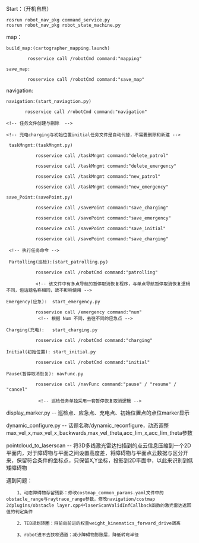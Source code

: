 Start：（开机自启）

    rosrun robot_nav_pkg command_service.py 
    rosrun robot_nav_pkg robot_state_machine.py

map：

    build_map:(cartographer_mapping.launch)

            rosservice call /robotCmd command:"mapping"

    save_map: 

            rosservice call /robotCmd command:"save_map"

navigation:

    navigation:(start_naviagtion.py)

           rosservice call /robotCmd command:"navigation"
    
    <!-- 任务文件创建与删除  -->
     
    <!-- 充电charging与初始位置initial任务文件是自动代替，不需要删除和新建 -->
   
     taskMngmt:(taskMngmt.py)

               rosservice call /taskMngmt command:"delete_patrol"
           
               rosservice call /taskMngmt command:"delete_emergency"
           
               rosservice call /taskMngmt command:"new_patrol"
           
               rosservice call /taskMngmt command:"new_emergency"
    
    save_Point:(savePoint.py)
            
               rosservice call /savePoint command:"save_charging"
            
               rosservice call /savePoint command:"save_emergency"
           
               rosservice call /savePoint command:"save_initial"
            
               rosservice call /savePoint command:"save_charging"
   
     <!-- 执行任务命令 -->
   
     Partolling(巡检):(start_patrolling.py)  
           
               rosservice call /robotCmd command:"patrolling"
       
               <!-- 该文件中有多点导航的暂停取消恢复程序，与单点导航暂停取消恢复逻辑不同，但话题名称相同，故不影响使用 -->
    
    Emergency(应急):  start_emergency.py

               rosservice call /emergency command:"num" 
                <!-- 根据 Num 不同，去往不同的应急点 -->

    Charging(充电):   start_charging.py
           
               rosservice call /robotCmd command:"charging"
    
    Initial(初始位置): start_initial.py
         
               rosservice call /robotCmd command:"initial"
    
    Pause(暂停取消恢复): navFunc.py
          
               rosservice call /navFunc command:"pause" / "resume" / "cancel"
   
                <!-- 巡检任务单独采用一套暂停恢复取消逻辑 -->
    
   display_marker.py -- 巡检点、应急点、充电点、初始位置点的点位marker显示
    
   dynamic_configure.py -- 话题名称/dynamic_reconfigure，动态调整max_vel_x,max_vel_x_backwards,max_vel_theta,acc_lim_x,acc_lim_theta参数 

   pointcloud_to_laserscan -- 将3D多线激光雷达扫描到的点云信息压缩到一个2D平面内，对于障碍物与平面之间设置高度差，将障碍物与平面点云数据与区分开来，保留符合条件的坐标点，只保留X,Y坐标，投影到2D平面中，以此来识别到低矮障碍物

遇到问题：
    
        1、动态障碍物存留残影：修改costmap_common_params.yaml文件中的obstacle_range与raytrace_range参数，修改navigation/costmap 2dplugins/obstacle layer.cpp中laserScanValidInfCallback函数的激光雷达返回值的判定条件
    
        2、TEB规划转圈：将前向前进的权重weight_kinematics_forward_drive调高
    
        3、robot进不去狭窄通道：减小障碍物膨胀层，降低转弯半径

